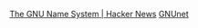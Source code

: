 
[The GNU Name System | Hacker News](https://news.ycombinator.com/item?id=32222360)
[GNUnet](https://www.gnunet.org/en/gns.html)
